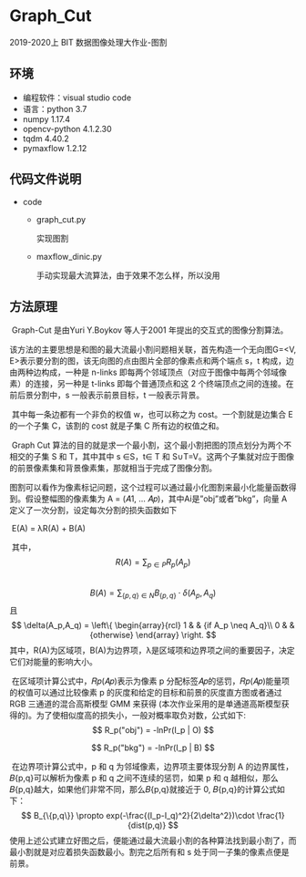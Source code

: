 # Graph_Cut
2019-2020上 BIT 数据图像处理大作业-图割

## 环境

- 编程软件：visual studio code
- 语言：python 3.7
- numpy 1.17.4
- opencv-python 4.1.2.30
- tqdm 4.40.2
- pymaxflow 1.2.12

## 代码文件说明

- code

  - graph_cut.py

    实现图割

  - maxflow_dinic.py

    手动实现最大流算法，由于效果不怎么样，所以没用

## 方法原理

​		Graph-Cut 是由Yuri Y.Boykov 等人于2001 年提出的交互式的图像分割算法。

​		该方法的主要思想是和图的最大流最小割问题相关联，首先构造一个无向图G=<V, E>表示要分割的图，该无向图的点由图片全部的像素点和两个端点 s，t 构成，边由两种边构成，一种是 n-links 即每两个邻域顶点（对应于图像中每两个邻域像素）的连接，另一种是 t-links 即每个普通顶点和这 2 个终端顶点之间的连接。在前后景分割中，s 一般表示前景目标，t 一般表示背景。

​		其中每一条边都有一个非负的权值 w，也可以称之为 cost。一个割就是边集合 E 的一个子集 C，该割的 cost 就是子集 C 所有边的权值之和。

​		Graph Cut 算法的目的就是求一个最小割，这个最小割把图的顶点划分为两个不相交的子集 S 和 T，其中其中 s ∈S，t∈ T 和 S∪T=V。这两个子集就对应于图像的前景像素集和背景像素集，那就相当于完成了图像分割。

​		图割可以看作为像素标记问题，这个过程可以通过最小化图割来最小化能量函数得到。假设整幅图的像素集为 A = (𝐴1, … 𝐴𝑝)，其中Ai是”obj”或者”bkg”，向量 A 定义了一次分割，设定每次分割的损失函数如下

​										E(A) = λR(A) + B(A)

​		其中，
$$
R(A)=∑_{p\in P} R_p (A_p)
$$
​	
$$
B(A) = \sum_{\{p,q\}\in N}B_{\{p,q\}} \cdot \delta(A_p,A_q)
$$
​		且
$$
\delta(A_p,A_q) = \left\{
\begin{array}{rcl}
1    &  & {if A_p \neq A_q}\\
0    &  & {otherwise}
\end{array} \right.
$$
​		其中，R(A)为区域项，B(A)为边界项，λ是区域项和边界项之间的重要因子，决定它们对能量的影响大小。

​		在区域项计算公式中，𝑅𝑝(𝐴𝑝)表示为像素 p 分配标签𝐴𝑝的惩罚，𝑅𝑝(𝐴𝑝)能量项的权值可以通过比较像素 p 的灰度和给定的目标和前景的灰度直方图或者通过RGB 三通道的混合高斯模型 GMM 来获得 (本次作业采用的是单通道高斯模型获得的)。为了使相似度高的损失小，一般对概率取负对数，公式如下:
$$
R_p("obj") = -lnPr(I_p | O)
$$

$$
R_p("bkg") = -lnPr(I_p | B)
$$

​		在边界项计算公式中，p 和 q 为邻域像素，边界项主要体现分割 A 的边界属性，𝐵{p,q}可以解析为像素 p 和 q 之间不连续的惩罚，如果 p 和 q 越相似，那么𝐵{p,q}越大，如果他们非常不同，那么𝐵{p,q}就接近于 0, 𝐵{p,q}的计算公式如下：
$$
B_{\{p,q\}} \propto exp(-\frac{(I_p-I_q)^2}{2\delta^2})\cdot \frac{1}{dist(p,q)}
$$
​		使用上述公式建立好图之后，便能通过最大流最小割的各种算法找到最小割了，而最小割就是对应着损失函数最小。割完之后所有和 s 处于同一子集的像素点便是前景。